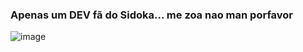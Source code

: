 ### Apenas um DEV fã do Sidoka... me zoa nao man porfavor

![image](https://user-images.githubusercontent.com/72222396/130806628-df1481dc-cb7f-405b-8fa5-cde67b77071f.png)

<!--
**Sidoria/Sidoria** is a ✨ _special_ ✨ repository because its `README.md` (this file) appears on your GitHub profile.

![image](https://user-images.githubusercontent.com/72222396/130806578-36405121-e8ac-4a0d-92de-1628bf376355.png)

Here are some ideas to get you started:

- 🔭 I’m currently working on ...
- 🌱 I’m currently learning ...
- 👯 I’m looking to collaborate on ...
- 🤔 I’m looking for help with ...
- 💬 Ask me about ...
- 📫 How to reach me: ...
- 😄 Pronouns: ...
- ⚡ Fun fact: ...
-->

